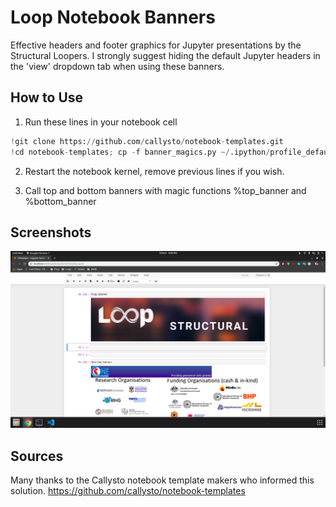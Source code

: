 # Loop Notebook Banners

Effective headers and footer graphics for Jupyter presentations by the Structural Loopers. I strongly suggest hiding the default Jupyter headers in the 'view' dropdown tab when using these banners.

## How to Use

1. Run these lines in your notebook cell

```python
!git clone https://github.com/callysto/notebook-templates.git
!cd notebook-templates; cp -f banner_magics.py ~/.ipython/profile_default/startup
```

2. Restart the notebook kernel, remove previous lines if you wish.

3. Call top and bottom banners with magic functions %top_banner and %bottom_banner

## Screenshots

![Header and Footer](/screenshot.png?raw=true "Optional Title")

## Sources

Many thanks to the Callysto notebook template makers who informed this solution.
https://github.com/callysto/notebook-templates